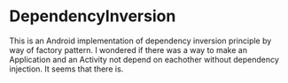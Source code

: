 # DependencyInversion
This is an Android implementation of dependency inversion principle by way of factory pattern. I wondered if there was a way to make an Application and an Activity not depend on eachother without dependency injection. It seems that there is.
